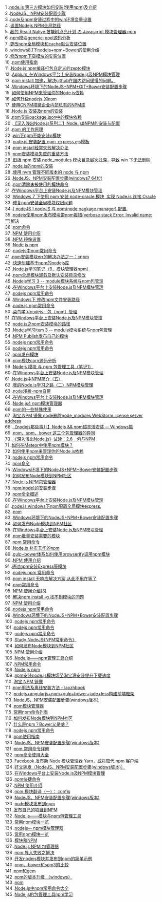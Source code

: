 1 .[node.js 第三方模块如何安装(使用npm)及介绍](http://blog.csdn.net/henren555/article/details/21723621?locationNum=6&fps=1)  
2 .[NodeJS、NPM安装配置步骤](http://blog.csdn.net/zhongyi_yang/article/details/51160334?locationNum=3&fps=1)  
3 .[node及npm安装过程中的win环境变量设置](http://blog.csdn.net/lisaem/article/details/46954725?locationNum=10&fps=1)  
4 .[设置Nodejs NPM全局路径](http://blog.csdn.net/CareChere/article/details/51279789?locationNum=8&fps=1)  
5 .[我的 React Native 技能树点亮计划 の Javascript 模块管理器 npm](http://blog.csdn.net/ACE1985/article/details/51762184?locationNum=5&fps=1)  
6 .[npm模块generic-pool源码分析](http://blog.csdn.net/Newpidian/article/details/51122107?locationNum=1&fps=1)  
7 .[更改npm全局模块和cache默认安装位置](http://blog.csdn.net/friendan/article/details/51736231?locationNum=4&fps=1)  
8 .[windows8.1下nodejs+npm+Bower的使用介绍](http://blog.csdn.net/Cryhelyxx/article/details/39996047?locationNum=6&fps=1)  
9 .[修改npm下载模块的安装位置](http://blog.csdn.net/wyc_cs/article/details/51025614?locationNum=3&fps=1)  
10 .[npm使用指南](http://blog.csdn.net/chszs/article/details/50986354?locationNum=11&fps=1)  
11 .[Node.js npm编译打包自定义的zepto模块](http://blog.csdn.net/ncepu307/article/details/41863905?locationNum=3&fps=1)  
12 .[Appium_在Windows平台上安装Node.js及NPM模块管理](http://blog.csdn.net/jiguanghoverli/article/details/9824699?locationNum=7&fps=1)  
13 .[npm install 加速，解决github在国内访问缓慢的问题。](http://blog.csdn.net/waitdeng/article/details/46658937?locationNum=13&fps=1)  
14 .[Windows环境下的NodeJS+NPM+GIT+Bower安装配置步骤](http://blog.csdn.net/u012856866/article/details/46929383?locationNum=12&fps=1)  
15 .[如何使用NPM来管理你的Node.js依赖](http://blog.csdn.net/xiaoxinyu316/article/details/46531889?locationNum=4&fps=1)  
16 .[如何升级nodejs 的npm](http://blog.csdn.net/cengjingcanghai123/article/details/42832217?locationNum=1&fps=1)  
17 .[使用CNPM搭建企业内部私有的NPM库](http://blog.csdn.net/wyc_cs/article/details/51568925?locationNum=2&fps=1)  
18 .[Node.js 安装及npm的安装](http://blog.csdn.net/cnhome/article/details/6882973?locationNum=7&fps=1)  
19 .[npm安装package.json中的模块依赖](http://blog.csdn.net/u014737974/article/details/51077608?locationNum=10&fps=1)  
20 .[【深入浅出Node.js系列二】Node.js&NPM的安装与配置](http://blog.csdn.net/zhangyuan19880606/article/details/51508650?locationNum=6&fps=1)  
21 .[npm 的工作原理](http://blog.csdn.net/lc598470345/article/details/51332882?locationNum=1&fps=1)  
22 .[win下npm不能安装n模块](http://blog.csdn.net/cp1001/article/details/48376211?locationNum=1&fps=1)  
23 .[node.js 安装配置 npm ,express,ejs模板](http://blog.csdn.net/u013378306/article/details/50782963?locationNum=7&fps=1)  
24 .[npm install经常失败解决办法](http://blog.csdn.net/h416756139/article/details/50812109?locationNum=11&fps=1)  
25 .[npm安装模块失败的重装方法](http://blog.csdn.net/hqzxsc2006/article/details/48655711?locationNum=2&fps=1)  
26 .[旧版 npm 安装 node_modules 模块目录层次过深，导致 win 下无法删除](http://blog.csdn.net/w_yunlong/article/details/51218778?locationNum=12&fps=1)  
27 .[node.js的npm的安装](http://blog.csdn.net/Zhao1234567890123456/article/details/39022057?locationNum=2&fps=1)  
28 .[使用 nvm 管理不同版本的 node 与 npm](http://blog.csdn.net/Iamduoluo/article/details/51966729?locationNum=7&fps=1)  
29 .[NodeJS、NPM安装配置步骤(windows7 64位)](http://blog.csdn.net/huanghanqian/article/details/51440592?locationNum=8&fps=1)  
30 .[npm清除未被使用的模块命令](http://blog.csdn.net/helencoder/article/details/51576442?locationNum=13&fps=1)  
31 .[在Windows平台上安装Node.js及NPM模块管理](http://blog.csdn.net/ni_hao_ya/article/details/7527780?locationNum=12&fps=1)  
32 .[Windows 7 下使用 npm 安装 node-oracle 模块, 实现 Node.js 连接 Oracle](http://blog.csdn.net/wangcunzhou8/article/details/24451989?locationNum=5&fps=1)  
33 .[修复npm安装全局模块权限问题](http://blog.csdn.net/lc598470345/article/details/51279529?locationNum=4&fps=1)  
34 .[[ nodeJS ] nodeJS 与 npm(node pagkage manager) 配置.](http://blog.csdn.net/yangzhihello/article/details/46387071?locationNum=5&fps=1)  
35 .[nodejs使用npm发布模块带npm报错(verbose stack Error: Invalid name: "")解决](http://blog.csdn.net/liuxiao723846/article/details/46239301?locationNum=10&fps=1)  
36 .[npm命令](http://blog.csdn.net/larrywangsun/article/details/27426683?locationNum=6&fps=1)  
37 .[NPM 使用介绍](http://blog.csdn.net/qq_27626333/article/details/52304091?locationNum=5&fps=1)  
38 .[NPM 镜像设置](http://blog.csdn.net/pdw2009/article/details/47189141?locationNum=2&fps=1)  
39 .[Node.js npm](http://blog.csdn.net/gebitan505/article/details/46314575?locationNum=10&fps=1)  
40 .[nodejs中npm常用命令](http://blog.csdn.net/wyc_cs/article/details/51553832?locationNum=2&fps=1)  
41 .[npm安装模块err的解决办法之一：cnpm](http://blog.csdn.net/WEB_MAX/article/details/50365305?locationNum=1&fps=1)  
42 .[快速创建基于npm的nodejs库](http://blog.csdn.net/comhaqs/article/details/23823903?locationNum=9&fps=1)  
43 .[Node.js学习笔记（9、模块管理器npm）](http://blog.csdn.net/pangzimin/article/details/18958793?locationNum=3&fps=1)  
44 .[npm全局模块卸载及默认安装目录修改](http://blog.csdn.net/baidu_28479651/article/details/53790550?locationNum=2&fps=1)  
45 .[Nodejs学习 3 -- module模块系统与npm包管理](http://blog.csdn.net/z742182637/article/details/51655800?locationNum=15&fps=1)  
46 .[在Windows平台上安装Node.js及NPM模块管理](http://blog.csdn.net/nzing/article/details/7165290?locationNum=14&fps=1)  
47 .[nodejs npm常用命令](http://blog.csdn.net/feifei159/article/details/53219439?locationNum=9&fps=1)  
48 .[Windows下 修改npm文件安装路径](http://blog.csdn.net/zwx_lucky/article/details/51006372?locationNum=5&fps=1)  
49 .[node.js npm常用命令](http://blog.csdn.net/u011068702/article/details/49470441?locationNum=1&fps=1)  
50 .[菜鸟学习nodejs--包（npm）管理](http://blog.csdn.net/lovemenghaibin/article/details/51233453?locationNum=13&fps=1)  
51 .[在Windows平台上安装Node.js及NPM模块管理](http://blog.csdn.net/fengziyun/article/details/7974374?locationNum=11&fps=1)  
52 .[node.js之npm安装模块的路径](http://blog.csdn.net/u014410695/article/details/51025494?locationNum=12&fps=1)  
53 .[Nodejs学习item 3 -- module模块系统与npm包管理](http://blog.csdn.net/i10630226/article/details/51313706?locationNum=10&fps=1)  
54 .[NPM Publish发布自己的模块](http://blog.csdn.net/blackwuxin/article/details/52957269?locationNum=9&fps=1)  
55 .[nodejs npm常用命令](http://blog.csdn.net/Joyhen/article/details/44099053?locationNum=13&fps=1)  
56 .[nodejs npm常用命令](http://blog.csdn.net/pengpegV5yaya/article/details/51912321?locationNum=10&fps=1)  
57 .[npm发布模块](http://blog.csdn.net/wozaixiaoximen/article/details/50449347?locationNum=3&fps=1)  
58 .[npm模块corn源码分析](http://blog.csdn.net/Newpidian/article/details/51165011?locationNum=12&fps=1)  
59 .[Nodejs 模块 与 npm 包管理工具（笔记1）](http://blog.csdn.net/Yogo_t/article/details/43267827?locationNum=6&fps=1)  
60 .[在Windows平台上安装Node.js及NPM模块管理](http://blog.csdn.net/jingmo55/article/details/8872520?locationNum=2&fps=1)  
61 .[Node.js中NPM简介（五）](http://blog.csdn.net/lintcgirl/article/details/45421347?locationNum=8&fps=1)  
62 .[我的Node.js学习之路（二）NPM模块管理](http://blog.csdn.net/lifan_3a/article/details/38371977?locationNum=1&fps=1)  
63 .[node浅析-npm自带](http://blog.csdn.net/gnicky/article/details/50863774?locationNum=4&fps=1)  
64 .[在Windows平台上安装Node.js及NPM模块管理](http://blog.csdn.net/g646585144/article/details/7867077?locationNum=13&fps=1)  
65 .[Node.js4 npm模块管理器](http://blog.csdn.net/mxy1234/article/details/48623247?locationNum=14&fps=1)  
66 .[npm的一些特殊使用](http://blog.csdn.net/u010958922/article/details/52117631?locationNum=11&fps=1)  
67 .[淘宝 NPM 镜像   node删除node_modules      WebStorm license server address](http://blog.csdn.net/bing_JavaScript/article/details/52780547?locationNum=3&fps=1)  
68 .[【nodejs那些事儿】Nodejs && npm超灵活安装 -- Windows篇](http://blog.csdn.net/u010552788/article/details/50533430?locationNum=3&fps=1)  
69 .[npm、spm、bower 这三个包管理器的异同](http://blog.csdn.net/PSweet/article/details/50349854?locationNum=15&fps=1)  
70 .[《深入浅出Node.js》试读：2.6　包与NPM](http://blog.csdn.net/dearsny/article/details/43154501?locationNum=5&fps=1)  
71 .[如何在Meteor中使用npm模块？](http://blog.csdn.net/asd940726/article/details/46786029?locationNum=2&fps=1)  
72 .[如何使用npm来管理你的Node.js依赖](http://blog.csdn.net/u014743116/article/details/39338949?locationNum=4&fps=1)  
73 .[nodejs npm常用命令](http://blog.csdn.net/hsany330/article/details/44786595?locationNum=11&fps=1)  
74 .[npm命令](http://blog.csdn.net/liaozhongping/article/details/48702269?locationNum=2&fps=1)  
75 .[Windows环境下的NodeJS+NPM+Bower安装配置步骤](http://blog.csdn.net/xj626852095/article/details/44027679?locationNum=6&fps=1)  
76 .[如何发布Node模块到NPM社区](http://blog.csdn.net/laiqun_ai/article/details/50779842?locationNum=15&fps=1)  
77 .[Node.js NPM包管理器](http://blog.csdn.net/roguemaster/article/details/50202105?locationNum=15&fps=1)  
78 .[npm(node)的安装步骤](http://blog.csdn.net/gwcgwcjava/article/details/47953487?locationNum=11&fps=1)  
79 .[npm命令概述](http://blog.csdn.net/heilian56/article/details/46712829?locationNum=14&fps=1)  
80 .[在Windows平台上安装Node.js及NPM模块管理](http://blog.csdn.net/bamboolsu/article/details/48380157?locationNum=8&fps=1)  
81 .[node.js  windows下npm配置全局模块express.](http://blog.csdn.net/unionz/article/details/51890877?locationNum=15&fps=1)  
82 .[npm](http://blog.csdn.net/CareChere/article/details/51671938?locationNum=9&fps=1)  
83 .[Windows环境下的NodeJS+NPM+Bower安装配置步骤](http://blog.csdn.net/duanyachao/article/details/24290031?locationNum=8&fps=1)  
84 .[如何发布Node模块到NPM社区](http://blog.csdn.net/QingKong999/article/details/48491897?locationNum=9&fps=1)  
85 .[在Windows平台上安装Node.js及NPM模块管理](http://blog.csdn.net/songxiaojun1/article/details/7304910?locationNum=1&fps=1)  
86 .[npm批量安装需要的模块](http://blog.csdn.net/kongxh_1981/article/details/48972681?locationNum=4&fps=1)  
87 .[npm 常用命令](http://blog.csdn.net/gjc9620/article/details/44015431?locationNum=12&fps=1)  
88 .[Node.js 朴实无华的npm](http://blog.csdn.net/super_yang_android/article/details/51764275?locationNum=8&fps=1)  
89 .[gulp+bower体系如何使用browserify调用npm模块](http://blog.csdn.net/m1213642578/article/details/52296736?locationNum=4&fps=1)  
90 .[NPM 使用介绍](http://blog.csdn.net/moxiaoya1314/article/details/52021111?locationNum=2&fps=1)  
91 .[通过npm安装Express等模块](http://blog.csdn.net/u014695532/article/details/50959035?locationNum=9&fps=1)  
92 .[nodejs  npm 常用命令](http://blog.csdn.net/u013089292/article/details/44061053?locationNum=3&fps=1)  
93 .[npm install 无响应解决方案,从此不用在等了](http://blog.csdn.net/fanhu6816/article/details/53812724?locationNum=7&fps=1)  
94 .[npm常用命令](http://blog.csdn.net/jimmyhandy/article/details/50462949?locationNum=7&fps=1)  
95 .[NPM 使用介绍(3)](http://blog.csdn.net/chen_shiqiang/article/details/51367525?locationNum=3&fps=1)  
96 .[解决npm install -g 找不到模块的问题](http://blog.csdn.net/hikelee/article/details/18033911?locationNum=14&fps=1)  
97 .[NPM 使用介绍](http://blog.csdn.net/u013063153/article/details/52709731?locationNum=8&fps=1)  
98 .[nodejs npm常用命令](http://blog.csdn.net/u010552788/article/details/51050157?locationNum=6&fps=1)  
99 .[Windows环境下的NodeJS+NPM+Bower安装配置步骤](http://blog.csdn.net/achuo/article/details/48948727?locationNum=11&fps=1)  
100 .[nodejs npm常用命令](http://blog.csdn.net/hao495430759/article/details/47106877?locationNum=15&fps=1)  
101 .[nodejs npm常用命令](http://blog.csdn.net/haluoluo211/article/details/51782232?locationNum=5&fps=1)  
102 .[nodejs npm常用命令](http://blog.csdn.net/u011127019/article/details/51166404?locationNum=9&fps=1)  
103 .[Study NodeJS《NPM常用命令》](http://blog.csdn.net/jiangdragon/article/details/51599013?locationNum=13&fps=1)  
104 .[如何发布Node模块到NPM社区](http://blog.csdn.net/hsany330/article/details/49593437?locationNum=11&fps=1)  
105 .[NPM 使用介绍](http://blog.csdn.net/xuliuzhu/article/details/51866478?locationNum=13&fps=1)  
106 .[Node.js——npm管理工具介绍](http://blog.csdn.net/zxy9602/article/details/53543910?locationNum=7&fps=1)  
107 .[NPM常用命令](http://blog.csdn.net/qq_24147051/article/details/52402504?locationNum=4&fps=1)  
108 .[Node.js npm](http://blog.csdn.net/CareChere/article/details/51233756?locationNum=9&fps=1)  
109 .[npm安装node.js模块切至淘宝源安装提升下载速度](http://blog.csdn.net/ab7936573/article/details/53789006?locationNum=14&fps=1)  
110 .[淘宝 NPM 镜像](http://blog.csdn.net/njjackzhong/article/details/53123583?locationNum=4&fps=1)  
111 .[npm用法及离线安装方法 - laozhbook](http://blog.csdn.net/fjnjxr/article/details/53519366?locationNum=12&fps=1)  
112 .[nodejs+angularjs+npm+gulp+bower+jade+less构建前端框架](http://blog.csdn.net/fate_killer_liu_jie/article/details/53518594?locationNum=10&fps=1)  
113 .[NodeJS、NPM安装配置步骤(windows版本)](http://blog.csdn.net/glen1943/article/details/51513899?locationNum=4&fps=1)  
114 .[npm模块管理器](http://blog.csdn.net/shimadongxue/article/details/53508715?locationNum=8&fps=1)  
115 .[常用npm命令列表](http://blog.csdn.net/JSCTO/article/details/52970891?locationNum=1&fps=1)  
116 .[如何发布Node模块到NPM社区](http://blog.csdn.net/hsany330/article/details/53202057?locationNum=7&fps=1)  
117 .[什么是npm？Bower又是啥？](http://blog.csdn.net/crystal6918/article/details/53705394?locationNum=6&fps=1)  
118 .[nodejs npm常用命令](http://blog.csdn.net/babybk/article/details/52279094?locationNum=10&fps=1)  
119 .[npm使用指南](http://blog.csdn.net/Jill6693484/article/details/53611873?locationNum=6&fps=1)  
120 .[NodeJS、NPM安装配置步骤(windows版本)](http://blog.csdn.net/winher/article/details/53442944?locationNum=8&fps=1)  
121 .[npm 常用命令详解](http://blog.csdn.net/oscar92420aaa/article/details/53728030?locationNum=15&fps=1)  
122 .[npm命令使用大全](http://blog.csdn.net/qq_24122593/article/details/53138190?locationNum=13&fps=1)  
123 .[Facebook 发布新 Node 模块管理器 Yarn，或将取代 npm 客户端](http://blog.csdn.net/dj0379/article/details/52850670?locationNum=8&fps=1)  
124 .[好文转发（NodeJS、NPM安装配置步骤(windows版本)）](http://blog.csdn.net/tangxiaolang101/article/details/52682477?locationNum=3&fps=1)  
125 .[在Windows平台上安装Node.js及NPM模块管理](http://blog.csdn.net/sanbingyutuoniao123/article/details/51649075?locationNum=9&fps=1)  
126 .[npm快捷命令](http://blog.csdn.net/cz2008520/article/details/53893008?locationNum=1&fps=1)  
127 .[NPM 使用介绍](http://blog.csdn.net/hiwoshixiaoyu/article/details/53388980?locationNum=10&fps=1)  
128 .[npm 模块翻译（一）： config](http://blog.csdn.net/chritina/article/details/53005562?locationNum=14&fps=1)  
129 .[NodeJS、NPM安装配置步骤(windows版本)](http://blog.csdn.net/kiraclark/article/details/51076708?locationNum=15&fps=1)  
130 .[node模块发布到npm](http://blog.csdn.net/u011613356/article/details/52710468?locationNum=5&fps=1)  
131 .[发布自己的项目到NPM](http://blog.csdn.net/hicoldcat/article/details/52299101?locationNum=7&fps=1)  
132 .[Node.js——模块与npm包管理工具](http://blog.csdn.net/qq_26587339/article/details/53192868?locationNum=15&fps=1)  
133 .[常用npm模块一览](http://blog.csdn.net/qiangtesting/article/details/51979675?locationNum=12&fps=1)  
134 .[nodejs-- npm模块管理器](http://blog.csdn.net/Damon316/article/details/51982371?locationNum=5&fps=1)  
135 .[常用npm模块一览](http://blog.csdn.net/qiangtesting/article/details/51979675?locationNum=5&fps=1)  
136 .[模块和NPM](http://blog.csdn.net/JavaLMZ/article/details/51569951?locationNum=13&fps=1)  
137 .[Node.js NPM 包管理器](http://blog.csdn.net/sinat_19817159/article/details/50207207?locationNum=9&fps=1)  
138 .[npm 导入失败之解决](http://blog.csdn.net/fox3012/article/details/53147883?locationNum=6&fps=1)  
139 .[开发nodejs模块并发布到npm的简单示例](http://blog.csdn.net/ZuoYanDeHuangHun/article/details/52118759?locationNum=14&fps=1)  
140 .[npm、bower和spm3的比较](http://blog.csdn.net/qq_25564951/article/details/52241384?locationNum=14&fps=1)  
141 .[npm和gem](http://blog.csdn.net/u011099640/article/details/53083845?locationNum=10&fps=1)  
142 .[npm的版本升级 （windows）](http://blog.csdn.net/yiyitianyuxue/article/details/54143728?locationNum=11&fps=1)  
143 .[npm](http://blog.csdn.net/qq_14998713/article/details/53018843?locationNum=12&fps=1)  
144 .[Node.js中npm常用命令大全](http://blog.csdn.net/kaikaihuiyuan/article/details/53260495?locationNum=14&fps=1)  
145 .[Node.js的包管理工具npm学习](http://blog.csdn.net/wangjianno2/article/details/53957580?locationNum=7&fps=1)  
